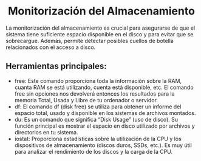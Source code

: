 # <h1 align="center"> Monitorización del Almacenamiento </h> 

La monitorización del almacenamiento es crucial para asegurarse de que el sistema tiene suficiente espacio disponible en el disco y para evitar que se sobrecargue. Además, permite detectar posibles cuellos de botella relacionados con el acceso a disco. 

## **Herramientas principales:** 

- free: Este comando proporciona toda la información sobre la RAM, cuanta RAM se está utilizando, cuenta está disponible, etc. El comando free sin opciones nos devolverá entonces los resultados para la memoria Total, Usada y Libre de tu ordenador o servidor. 
- df: El comando df (disk free) se utiliza para obtener un informe del espacio total, usado y disponible en los sistemas de archivos montados. 
- du: Es un comando que significa “Disk Usage” (uso de disco). Su función principal es mostrar el espacio en disco utilizado por archivos y directorios en tu sistema. 
- iostat: Proporciona estadísticas sobre la utilización de la CPU y los dispositivos de almacenamiento (discos duros, SSDs, etc.). Es muy útil para analizar el rendimiento de los discos y la carga de la CPU. 
